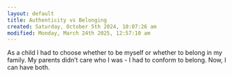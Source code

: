 ```yaml
---
layout: default
title: Authenticity vs Belonging
created: Saturday, October 5th 2024, 10:07:26 am
modified: Monday, March 24th 2025, 12:57:10 am
---
```


As a child I had to choose whether to be myself or whether to belong in my family. My parents didn’t care who I was - I had to conform to belong. Now, I can have both.